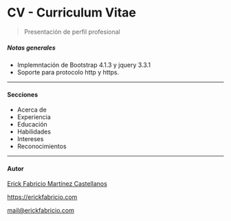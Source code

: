 # CV - Curriculum Vitae
> Presentación de perfil profesional

##### Notas generales
- Implemntación de Bootstrap 4.1.3 y jquery 3.3.1
- Soporte para protocolo http y https.

------------

#### Secciones

- Acerca de 
- Experiencia
- Educación
- Habilidades
- Intereses
- Reconocimientos

------------
#### Autor
[Erick Fabricio Martínez Castellanos](https://erickfabricio.com)

<https://erickfabricio.com>

<mail@erickfabricio.com>
